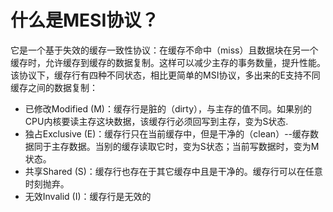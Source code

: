 # 什么是MESI协议？
它是一个基于失效的缓存一致性协议：在缓存不命中（miss）且数据块在另一个缓存时，允许缓存到缓存的数据复制。这样可以减少主存的事务数量，提升性能。  
该协议下，缓存行有四种不同状态，相比更简单的MSI协议，多出来的E支持不同缓存之间的数据复制：
 - 已修改Modified (M)：缓存行是脏的（dirty），与主存的值不同。如果别的CPU内核要读主存这块数据，该缓存行必须回写到主存，变为S状态.
 - 独占Exclusive (E)：缓存行只在当前缓存中，但是干净的（clean）--缓存数据同于主存数据。当别的缓存读取它时，变为S状态；当前写数据时，变为M状态。
 - 共享Shared (S)：缓存行也存在于其它缓存中且是干净的。缓存行可以在任意时刻抛弃。
 - 无效Invalid (I)：缓存行是无效的



